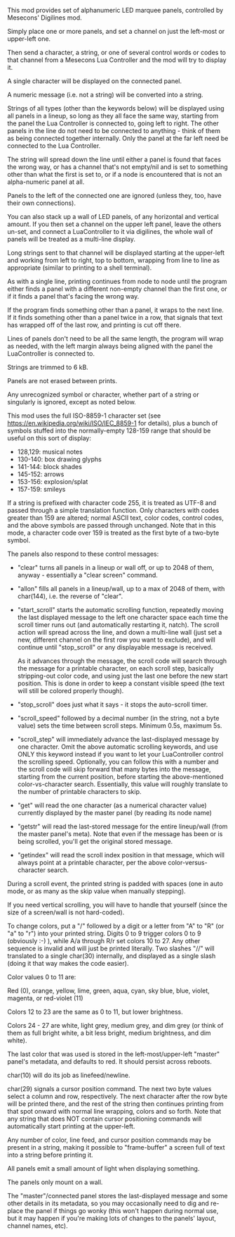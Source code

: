This mod provides set of alphanumeric LED marquee panels, controlled by Mesecons' Digilines mod.

Simply place one or more panels, and set a channel on just the left-most or upper-left one.

Then send a character, a string, or one of several control words or codes to that channel from a Mesecons Lua Controller and the mod will try to display it.

A single character will be displayed on the connected panel.

A numeric message (i.e. not a string) will be converted into a string.

Strings of all types (other than the keywords below) will be displayed using all panels in a lineup, so long as they all face the same way, starting from the panel the Lua Controller is connected to, going left to right. The other panels in the line do not need to be connected to anything - think of them as being connected together internally. Only the panel at the far left need be connected to the Lua Controller.

The string will spread down the line until either a panel is found that faces the wrong way, or has a channel that's not empty/nil and is set to something other than what the first is set to, or if a node is encountered that is not an alpha-numeric panel at all.

Panels to the left of the connected one are ignored (unless they, too, have their own connections).

You can also stack up a wall of LED panels, of any horizontal and vertical amount. If you then set a channel on the upper left panel, leave the others un-set, and connect a LuaController to it via digilines, the whole wall of panels will be treated as a multi-line display.

Long strings sent to that channel will be displayed starting at the upper-left and working from left to right, top to bottom, wrapping from line to line as appropriate (similar to printing to a shell terminal).

As with a single line, printing continues from node to node until the program either finds a panel with a different non-empty channel than the first one, or if it finds a panel that's facing the wrong way.

If the program finds something other than a panel, it wraps to the next line. If it finds something other than a panel twice in a row, that signals that text has wrapped off of the last row, and printing is cut off there.

Lines of panels don't need to be all the same length, the program will wrap as needed, with the left margin always being aligned with the panel the LuaController is connected to.

Strings are trimmed to 6 kB.

Panels are not erased between prints.

Any unrecognized symbol or character, whether part of a string or singularly is ignored, except as noted below.

This mod uses the full ISO-8859-1 character set (see https://en.wikipedia.org/wiki/ISO/IEC_8859-1 for details), plus a bunch of symbols stuffed into the normally-empty 128-159 range that should be useful on this sort of display:

* 128,129: musical notes
* 130-140: box drawing glyphs
* 141-144: block shades
* 145-152: arrows
* 153-156: explosion/splat
* 157-159: smileys

If a string is prefixed with character code 255, it is treated as UTF-8 and passed through a simple translation function.  Only characters with codes greater than 159 are altered; normal ASCII text, color codes, control codes, and the above symbols are passed through unchanged.  Note that in this mode, a character code over 159 is treated as the first byte of a two-byte symbol.

The panels also respond to these control messages:

* "clear" turns all panels in a lineup or wall off, or up to 2048 of them, anyway - essentially a "clear screen" command.
* "allon" fills all panels in a lineup/wall, up to a max of 2048 of them, with char(144), i.e. the reverse of "clear".
* "start_scroll" starts the automatic scrolling function, repeatedly moving the last displayed message to the left one character space each time the scroll timer runs out (and automatically restarting it, natch).  The scroll action will spread across the line, and down a multi-line wall (just set a new, different channel on the first row you want to exclude), and will continue until "stop_scroll" or any displayable message is received.

	As it advances through the message, the scroll code will search through the message for a printable character, on each scroll step, basically stripping-out color code, and using just the last one before the new start position.  This is done in order to keep a constant visible speed (the text will still be colored properly though).
* "stop_scroll" does just what it says - it stops the auto-scroll timer.  
* "scroll_speed" followed by a decimal number (in the string, not a byte value) sets the time between scroll steps.  Minimum 0.5s, maximum 5s.
* "scroll_step" will immediately advance the last-displayed message by one character.  Omit the above automatic scrolling keywords, and use ONLY this keyword instead if you want to let your LuaController control the scrolling speed.  Optionally, you can follow this with a number and the scroll code will skip forward that many bytes into the message, starting from the current position, before starting the above-mentioned color-vs-character search.  Essentially, this value will roughly translate to the number of printable characters to skip.
* "get" will read the one character (as a numerical character value) currently displayed by the master panel (by reading its node name)
* "getstr" will read the last-stored message for the entire lineup/wall (from the master panel's meta).  Note that even if the message has been or is being scrolled, you'll get the original stored message.
* "getindex" will read the scroll index position in that message, which will always point at a printable character, per the above color-versus-character search.

During a scroll event, the printed string is padded with spaces (one in auto mode, or as many as the skip value when manually stepping).

If you need vertical scrolling, you will have to handle that yourself (since the size of a screen/wall is not hard-coded).

To change colors, put a "/" followed by a digit or a letter from "A" to "R" (or "a" to "r") into your printed string.  Digits 0 to 9 trigger colors 0 to 9 (obviously :-) ), while A/a through R/r set colors 10 to 27.  Any other sequence is invalid and will just be printed literally.  Two slashes "//" will translated to a single char(30) internally, and displayed as a single slash (doing it that way makes the code easier).

Color values 0 to 11 are:

Red (0), orange, yellow, lime, green, aqua, cyan, sky blue, blue, violet, magenta, or red-violet (11)

Colors 12 to 23 are the same as 0 to 11, but lower brightness.

Colors 24 - 27 are white, light grey, medium grey, and dim grey (or think of them as full bright white, a bit less bright, medium brightness, and dim white).

The last color that was used is stored in the left-most/upper-left "master" panel's metadata, and defaults to red. It should persist across reboots.

char(10) will do its job as linefeed/newline.

char(29) signals a cursor position command. The next two byte values select a column and row, respectively. The next character after the row byte will be printed there, and the rest of the string then continues printing from that spot onward with normal line wrapping, colors and so forth. Note that any string that does NOT contain cursor positioning commands will automatically start printing at the upper-left.

Any number of color, line feed, and cursor position commands may be present in a string, making it possible to "frame-buffer" a screen full of text into a string before printing it.

All panels emit a small amount of light when displaying something.

The panels only mount on a wall.

The "master"/connected panel stores the last-displayed message and some other details in its metadata, so you may occasionally need to dig and re-place the panel if things go wonky (this won't happen during normal use, but it may happen if you're making lots of changes to the panels' layout, channel names, etc).
